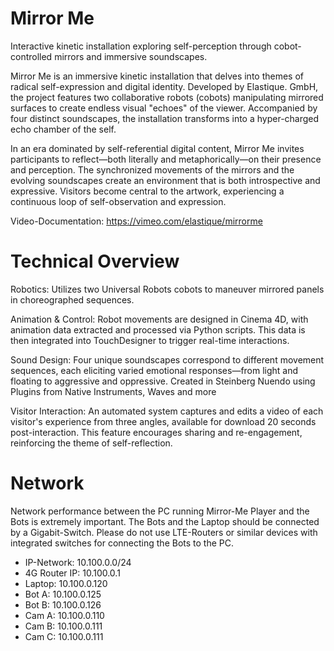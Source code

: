 # Mirror Me
Interactive kinetic installation exploring self-perception through cobot-controlled mirrors and immersive soundscapes.

Mirror Me is an immersive kinetic installation that delves into themes of radical self-expression and digital identity. Developed by Elastique. GmbH, the project features two collaborative robots (cobots) manipulating mirrored surfaces to create endless visual "echoes" of the viewer. Accompanied by four distinct soundscapes, the installation transforms into a hyper-charged echo chamber of the self.

In an era dominated by self-referential digital content, Mirror Me invites participants to reflect—both literally and metaphorically—on their presence and perception. The synchronized movements of the mirrors and the evolving soundscapes create an environment that is both introspective and expressive. Visitors become central to the artwork, experiencing a continuous loop of self-observation and expression.

Video-Documentation:
https://vimeo.com/elastique/mirrorme

# Technical Overview

Robotics: Utilizes two Universal Robots cobots to maneuver mirrored panels in choreographed sequences.

Animation & Control: Robot movements are designed in Cinema 4D, with animation data extracted and processed via Python scripts. This data is then integrated into TouchDesigner to trigger real-time interactions.

Sound Design: Four unique soundscapes correspond to different movement sequences, each eliciting varied emotional responses—from light and floating to aggressive and oppressive. Created in Steinberg Nuendo using Plugins from Native Instruments, Waves and more

Visitor Interaction: An automated system captures and edits a video of each visitor's experience from three angles, available for download 20 seconds post-interaction. This feature encourages sharing and re-engagement, reinforcing the theme of self-reflection.

# Network
Network performance between the PC running Mirror-Me Player and the Bots is extremely important. The Bots and the Laptop should be connected by a Gigabit-Switch. Please do not use LTE-Routers or similar devices with integrated switches for connecting the Bots to the PC.

- IP-Network: 10.100.0.0/24
- 4G Router IP: 10.100.0.1
- Laptop: 10.100.0.120
- Bot A: 10.100.0.125
- Bot B: 10.100.0.126
- Cam A: 10.100.0.110
- Cam B: 10.100.0.111
- Cam C: 10.100.0.111
